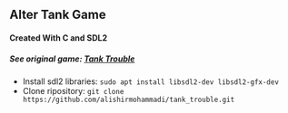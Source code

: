 Alter Tank Game
---
#### Created With C and SDL2

##### See original game: [Tank Trouble](http://tanktrouble.com)

- Install sdl2 libraries: `sudo apt install libsdl2-dev libsdl2-gfx-dev`
- Clone ripository: `git clone https://github.com/alishirmohammadi/tank_trouble.git`
